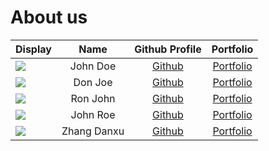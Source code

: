 # About us

Display |    Name     |             Github Profile              | Portfolio 
--------|:-----------:|:---------------------------------------:|:---------:
![](https://via.placeholder.com/100.png?text=Photo) |  John Doe   |      [Github](https://github.com/)      | [Portfolio](docs/team/johndoe.md)
![](https://via.placeholder.com/100.png?text=Photo) |   Don Joe   |      [Github](https://github.com/)      | [Portfolio](docs/team/johndoe.md)
![](https://via.placeholder.com/100.png?text=Photo) |  Ron John   |      [Github](https://github.com/)      | [Portfolio](docs/team/johndoe.md)
![](https://via.placeholder.com/100.png?text=Photo) |  John Roe   |      [Github](https://github.com/)      | [Portfolio](docs/team/johndoe.md)
![](https://via.placeholder.com/100.png?text=Photo) | Zhang Danxu | [Github](https://github.com/danxuZhang) | [Portfolio](team/DanxuZhang.md)
